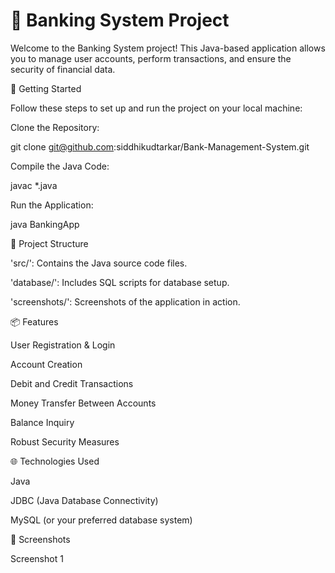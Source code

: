 # 🏦 Banking System Project

Welcome to the Banking System project! This Java-based application allows you to manage user accounts, perform transactions, and ensure the security of financial data.

🚀 Getting Started

Follow these steps to set up and run the project on your local machine:

Clone the Repository:

git clone git@github.com:siddhikudtarkar/Bank-Management-System.git

Compile the Java Code:

javac *.java

Run the Application:

java BankingApp

📂 Project Structure

'src/': Contains the Java source code files.

'database/': Includes SQL scripts for database setup.

'screenshots/': Screenshots of the application in action.

📦 Features

User Registration & Login

Account Creation

Debit and Credit Transactions

Money Transfer Between Accounts

Balance Inquiry

Robust Security Measures

🌐 Technologies Used

Java

JDBC (Java Database Connectivity)

MySQL (or your preferred database system)

📸 Screenshots

Screenshot 1

